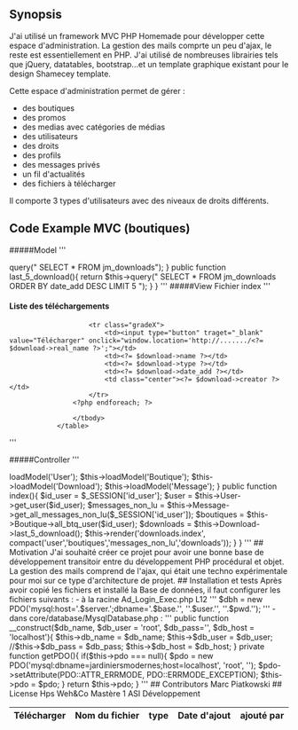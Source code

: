 ## Synopsis

J'ai utilisé un framework MVC PHP Homemade pour développer cette espace d'administration. La gestion des mails comprte un peu d'ajax, le reste est essentiellement en PHP.
J'ai utilisé de nombreuses librairies tels que jQuery, datatables, bootstrap...et un template graphique existant pour le design Shamecey template.

Cette espace d'administration permet de gérer :
- des boutiques
- des promos
- des medias avec catégories de médias
- des utilisateurs
- des droits
- des profils
- des messages privés
- un fil d'actualités
- des fichiers à télécharger

Il comporte 3 types d'utilisateurs avec des niveaux de droits différents.

## Code Example MVC (boutiques)

#####Model
'''
<?php
namespace App\Table;

use Core\Table\Table;

class DownloadTable extends Table{

/**
     * Récupère les fichiers
     * @param $id int
     * @return \App\Entity\PostEntity
     */
    public function all_download(){
        return $this->query("
            SELECT *
            FROM jm_downloads");
    }   
    public function last_5_download(){
        return $this->query("
            SELECT *
            FROM jm_downloads ORDER BY date_add DESC LIMIT 5 ");
    }

}
'''

#####View 
Fichier index 
'''
                <h4 class="widgettitle">Liste des téléchargements</h4>
                <table id="dyntable" class="table table-bordered">
                    <colgroup>
                        <col class="con0" style="align: center; width: 4%" />
                        <col class="con1" />
                        <col class="con0" />
                        <col class="con1" />
                        <col class="con0" />
                    </colgroup>
                    <thead>
                        <tr>
                            <th class="head0">Télécharger</th>
                            <th class="head0">Nom du fichier</th>
                            <th class="head1">type</th>
                            <th class="head0">Date d'ajout</th>
                            <th class="head1">ajouté par</th>
                        </tr>
                    </thead>
                    <tbody>

                    <?php foreach ($downloads as $download): ?>
                        <tr class="gradeX">
                            <td><input type="button" traget="_blank" value="Télécharger" onclick="window.location='http://......./<?= $download->real_name ?>';"></td>
                            <td><?= $download->name ?></td>
                            <td><?= $download->type ?></td>
                            <td><?= $download->date_add ?></td>
                            <td class="center"><?= $download->creator ?></td>
                        </tr>
                    <?php endforeach; ?>

                    </tbody>
                </table>
'''

#####Controller
'''
<?php

namespace App\Controller;

use Core\Auth\DBAuth;
use Core\HTML\BootstrapForm;
use \App;

class DownloadsController extends AppController {

    public function __construct(){
        parent::__construct();
        $this->loadModel('User');
        $this->loadModel('Boutique');
        $this->loadModel('Download');
        $this->loadModel('Message');
    }

    public function index(){
        $id_user = $_SESSION['id_user'];
        $user = $this->User->get_user($id_user);
        $messages_non_lu = $this->Message->get_all_messages_non_lu($_SESSION['id_user']);
        $boutiques = $this->Boutique->all_btq_user($id_user);
        $downloads = $this->Download->last_5_download();
        $this->render('downloads.index', compact('user','boutiques','messages_non_lu','downloads'));
    }


}
'''


## Motivation

J'ai souhaité créer ce projet pour avoir une bonne base de développement transitoir entre du développement PHP procédural et objet.
La gestion des mails comprend de l'ajax, qui était une techno expérimentale pour moi sur ce type d'architecture de projet.

## Installation et tests

Après avoir copié les fichiers et installé la Base de données, il faut configurer les fichiers suivants :
- à la racine Ad_Login_Exec.php L12 ''' 		    $dbh = new PDO('mysql:host='.$server.';dbname='.$base.'', ''.$user.'', ''.$pwd.'');
 '''
- dans core/database/MysqlDatabase.php : 
'''
    public function __construct($db_name, $db_user = 'root', $db_pass='', $db_host = 'localhost'){
        $this->db_name = $db_name;
        $this->$db_user = $db_user;
        //$this->$db_pass = $db_pass;
        $this->$db_host = $db_host;
    }

    private function getPDO(){
        if($this->pdo === null){
            $pdo = new PDO('mysql:dbname=jardiniersmodernes;host=localhost', 'root', '');
            $pdo->setAttribute(PDO::ATTR_ERRMODE, PDO::ERRMODE_EXCEPTION);
            $this->pdo = $pdo;
        }
        return $this->pdo;
    }
'''


## Contributors

Marc Piatkowski

## License

Hps Weh&Co Mastère 1 ASI Développement